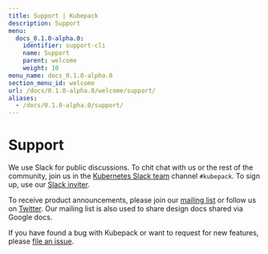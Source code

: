 ```yaml
---
title: Support | Kubepack
description: Support
menu:
  docs_0.1.0-alpha.0:
    identifier: support-cli
    name: Support
    parent: welcome
    weight: 10
menu_name: docs_0.1.0-alpha.0
section_menu_id: welcome
url: /docs/0.1.0-alpha.0/welcome/support/
aliases:
  - /docs/0.1.0-alpha.0/support/
---
```


# Support

We use Slack for public discussions. To chit chat with us or the rest of the community, join us in the [Kubernetes Slack team](https://kubernetes.slack.com/messages/C8DS3KKV3/) channel `#kubepack`. To sign up, use our [Slack inviter](http://slack.kubernetes.io/).

To receive product announcements, please join our [mailing list](https://groups.google.com/forum/#!forum/kubepack) or follow us on [Twitter](https://twitter.com/Kubepack). Our mailing list is also used to share design docs shared via Google docs.

If you have found a bug with Kubepack or want to request for new features, please [file an issue](https://github.com/kubepack/pack/issues/new).
